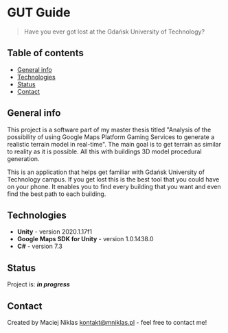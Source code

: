 # GUT Guide
> Have you ever got lost at the Gdańsk University of Technology?

## Table of contents
* [General info](#general-info)
* [Technologies](#technologies)
* [Status](#status)
* [Contact](#contact)

## General info
This project is a software part of my master thesis titled "Analysis of the possibility of using Google Maps Platform Gaming Services to generate a realistic terrain model in real-time". The main goal is to get terrain as similar to reality as it is possible. All this with buildings 3D model procedural generation.

This is an application that helps get familiar with Gdańsk University of Technology campus. If you get lost this is the best tool that you could have on your phone. It enables you to find every building that you want and even find the best path to each building.

## Technologies
* **Unity** - version 2020.1.17f1
* **Google Maps SDK for Unity** - version 1.0.1438.0
* **C#** - version 7.3

## Status
Project is: **_in progress_**

## Contact
Created by Maciej Niklas kontakt@mniklas.pl - feel free to contact me!